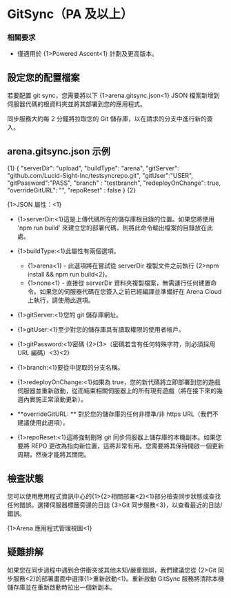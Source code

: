 # GitSync（PA 及以上）

### 相關要求

* 僅適用於 {1>Powered Ascent<1} 計劃及更高版本。

## 設定您的配置檔案

若要配置 git sync，您需要將以下 {1>arena.gitsync.json<1} JSON 檔案新增到伺服器代碼的根資料夾並將其部署到您的應用程式。 

同步服務大約每 2 分鐘將拉取您的 Git 儲存庫，以在請求的分支中進行新的簽入。 

## arena.gitsync.json 示例
{1} { "serverDir": "upload", "buildType": "arena", "gitServer": "github.com/Lucid-Sight-Inc/testsyncrepo.git", "gitUser":"USER", "gitPassword":"PASS", "branch" : "testbranch", "redeployOnChange": true, "overrideGitURL": "", "repoReset" : false } {2}

{1>JSON 屬性：<1}

- {1>serverDir:<1}這是上傳代碼所在的儲存庫根目錄的位置。如果您將使用 'npm run build' 來建立您的部署代碼，則將此命令輸出檔案的目錄放在此處。

- {1>buildType:<1}此屬性有兩個選項。 
    - {1>arena<1} - 此選項將在嘗試從 serverDir 複製文件之前執行 {2>npm install && npm run build<2}。 
    - {1>none<1} - 直接從 serverDir 資料夾複製檔案，無需運行任何建置命令。如果您的伺服器代碼在您簽入之前已經編譯並準備好在 Arena Cloud 上執行，請使用此選項。

- {1>gitServer:<1}您的 git 儲存庫網址。

- {1>gitUser:<1}至少對您的儲存庫具有讀取權限的使用者帳戶。

- {1>gitPassword:<1}密碼 {2>{3>（密碼若含有任何特殊字符，則必須採用 URL 編碼）<3}<2}

- {1>branch:<1}要從中提取的分支名稱。

- {1>redeployOnChange:<1}如果為 true，您的新代碼將立即部署到您的遊戲伺服器並重新啟動，從而結束相關伺服器上的所有現有遊戲（將在接下來的幾週內實施正常滾動更新）。

- \*\*overrideGitURL: \** 對於您的儲存庫的任何非標準/非 https URL（我們不建議使用此選項）。

- {1>repoReset:<1}這將強制刪除 git 同步伺服器上儲存庫的本機副本。如果您要將 REPO 更改為指向新位置，這將非常有用。您需要將其保持開啟一個更新周期，然後才能將其關閉。

## 檢查狀態

您可以使用應用程式資訊中心的{1>{2>相關部署<2}<1}部分檢查同步狀態或查找任何錯誤。選擇伺服器標籤旁邊的日誌 {3>Git 同步服務<3}，以查看最近的日誌/錯誤。

{1>Arena 應用程式管理視圖<1}

## 疑難排解
如果您在同步過程中遇到合併衝突或其他未知/嚴重錯誤，我們建議您從 {2>Git 同步服務<2}的部署畫面中選擇{1>重新啟動<1}。重新啟動 GitSync 服務將清除本機儲存庫並在重新啟動時拉出一個新副本。
